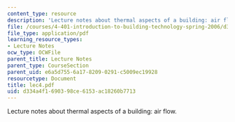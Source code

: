 ```yaml
---
content_type: resource
description: 'Lecture notes about thermal aspects of a building: air flow.'
file: /courses/4-401-introduction-to-building-technology-spring-2006/d334a4f1690398ce6153ac18260b7713_lec4.pdf
file_type: application/pdf
learning_resource_types:
- Lecture Notes
ocw_type: OCWFile
parent_title: Lecture Notes
parent_type: CourseSection
parent_uid: e6a5d755-6a17-8209-0291-c5009ec19928
resourcetype: Document
title: lec4.pdf
uid: d334a4f1-6903-98ce-6153-ac18260b7713
---
```

Lecture notes about thermal aspects of a building: air flow.


